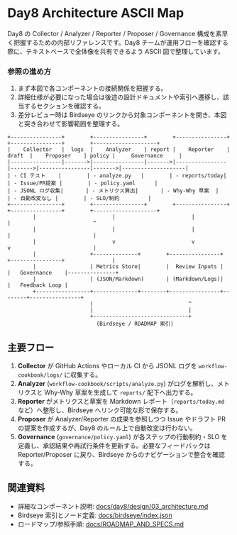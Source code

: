# Day8 Architecture ASCII Map

Day8 の Collector / Analyzer / Reporter / Proposer / Governance 構成を素早く把握するための内部リファレンスです。Day8 チームが運用フローを確認する際に、テキストベースで全体像を共有できるよう ASCII 図で整理しています。

### 参照の進め方
1. まず本図で各コンポーネントの接続関係を把握する。
2. 詳細仕様が必要になった場合は後述の設計ドキュメントや索引へ遷移し、該当するセクションを確認する。
3. 差分レビュー時は Birdseye のリンクから対象コンポーネントを開き、本図と突き合わせて影響範囲を整理する。

```
+----------------+        +----------------+        +----------------+        +----------------+        +--------------------+
|    Collector   |  logs  |    Analyzer    | report |    Reporter    | draft  |    Proposer    | policy |     Governance     |
|----------------|------->|----------------|------->|----------------|------->|----------------|------->|--------------------|
| - CI テスト    |        | - analyze.py   |        | - reports/today|        | - Issue/PR提案 |        | - policy.yaml      |
| - JSONL ログ収集|       | - メトリクス算出|       | - Why-Why 草案  |        | - 自動改変なし |        | - SLO/制約         |
+----------------+        +----------------+        +----------------+        +----------------+        +--------------------+
        |                        |                        |                        |                          ^
        |                        |                        |                        |                          |
        |                        v                        v                        v                          |
        |                 +--------------+        +----------------+        +----------------+               |
        |                 | Metrics Store|        |  Review Inputs |        |   Governance    |---------------+
        |                 | (JSON/Markdown)       | (Markdown/Logs)|        |   Feedback Loop |
        +-----------------+--------------+--------+----------------+--------+----------------+
                          |                              ^
                          |                              |
                          +------------------------------+
                            (Birdseye / ROADMAP 索引)
```

## 主要フロー
1. **Collector** が GitHub Actions やローカル CI から JSONL ログを `workflow-cookbook/logs/` に収集する。
2. **Analyzer** (`workflow-cookbook/scripts/analyze.py`) がログを解析し、メトリクスと Why-Why 草案を生成して `reports/` 配下へ出力する。
3. **Reporter** がメトリクスと草案を Markdown レポート（`reports/today.md` など）へ整形し、Birdseye へリンク可能な形で保存する。
4. **Proposer** が Analyzer/Reporter の成果を参照しつつ Issue やドラフト PR の提案を作成するが、Day8 のルール上で自動改変は行わない。
5. **Governance** (`governance/policy.yaml`) が各ステップの行動制約・SLO を定義し、承認結果や再試行条件を更新する。必要なフィードバックは Reporter/Proposer に戻り、Birdseye からのナビゲーションで整合を確認する。

## 関連資料
- 詳細なコンポーネント説明: [docs/day8/design/03_architecture.md](day8/design/03_architecture.md)
- Birdseye 索引とノード定義: [docs/birdseye/index.json](birdseye/index.json)
- ロードマップ/参照手順: [docs/ROADMAP_AND_SPECS.md](ROADMAP_AND_SPECS.md)

